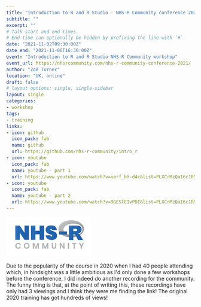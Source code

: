 ```yaml
---
title: "Introduction to R and R Studio - NHS-R Community conference 2020"
subtitle: ""
excerpt: ""
# Talk start and end times.
# End time can optionally be hidden by prefixing the line with `#`.
date: "2021-11-02T09:30:00Z"
date_end: "2021-11-06T16:30:00Z"
event: "Introduction to R and R Studio NHS-R Community workshop"
event_url: https://nhsrcommunity.com/nhs-r-community-conference-2021/
author: "Zoë Turner"
location: "UK, online"
draft: false
# layout options: single, single-sidebar
layout: single
categories:
- workshop
tags:
- training
links:
- icon: github
  icon_pack: fab
  name: github
  url: https://github.com/nhs-r-community/intro_r
- icon: youtube
  icon_pack: fab
  name: youtube - part 1
  url: https://www.youtube.com/watch?v=uerf_bY-d4c&list=PLXCrMzQaI6c1R5K-iqHpOVDG0PelBA6uc&index=7
- icon: youtube
  icon_pack: fab
  name: youtube - part 2
  url: https://www.youtube.com/watch?v=9GESlEIvPDI&list=PLXCrMzQaI6c1R5K-iqHpOVDG0PelBA6uc&index=8
---
```


![NHS-R Community](featured-hex.png)

Due to the popularity of the course in 2020 when I had 40 people attending which, in hindsight was a little ambitious as I'd only done a few workshops before the conference, I did indeed do another recording for the community. The funny thing is that, at the point of writing this, these recordings have only had 3 viewings and I think they were me finding the link! The original 2020 training has got hundreds of views!
